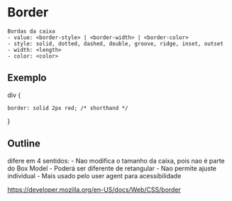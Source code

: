 # Border
    Bordas da caixa
    - value: <border-style> | <border-width> | <border-color>
    - style: solid, dotted, dashed, double, groove, ridge, inset, outset
    - width: <length>
    - color: <color>

## Exemplo

div {

    border: solid 2px red; /* shorthand */
}

## Outline
difere em 4 sentidos:
    - Nao modifica o tamanho da caixa, pois nao é parte do Box Model
    - Poderá ser diferente de retangular
    - Nao permite ajuste individual
    - Mais usado pelo user agent para acessibilidade

https://developer.mozilla.org/en-US/docs/Web/CSS/border